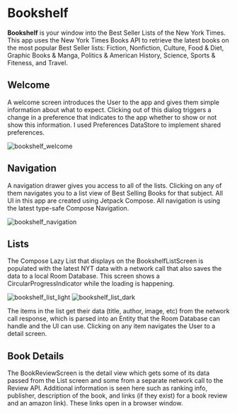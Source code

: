 # Bookshelf

**Bookshelf** is your window into the Best Seller Lists of the New York Times. This app uses the New York Times Books API to retrieve the latest books on the most popular Best Seller lists: Fiction, Nonfiction, Culture, Food & Diet, Graphic Books & Manga, Politics & American History, Science, Sports & Fiteness, and Travel. 

## Welcome
A welcome screen introduces the User to the app and gives them simple information about what to expect. Clicking out of this dialog triggers a change in a preference that indicates to the app whether to show or not show this information. I used Preferences DataStore to implement shared preferences.

![bookshelf_welcome](images/bookshelf_welcome)

## Navigation
A navigation drawer gives you access to all of the lists. Clicking on any of them navigates you to a list view of Best Selling Books for that subject. All UI in this app are created using Jetpack Compose. All navigation is using the latest type-safe Compose Navigation.

![bookshelf_navigation](images/bookshelf_navigation)


## Lists
The Compose Lazy List that displays on the BookshelfListScreen is populated with the latest NYT data with a network call that also saves the data to a local Room Database. This screen shows a CircularProgressIndicator while the loading is happening. 

![bookshelf_list_light](images/bookshelf_list_light)
![bookshelf_list_dark](images/bookshelf_list)

The items in the list get their data (title, author, image, etc) from the network call response, which is parsed into an Entity that the Room Database can handle and the UI can use. Clicking on any item navigates the User to a detail screen.

## Book Details
The BookReviewScreen is the detail view which gets some of its data passed from the List screen and some from a separate network call to the Review API. Additional information is seen here such as ranking info, publisher, description of the book, and links (if they exist) for a book review and an amazon link). These links open in a browser window.

